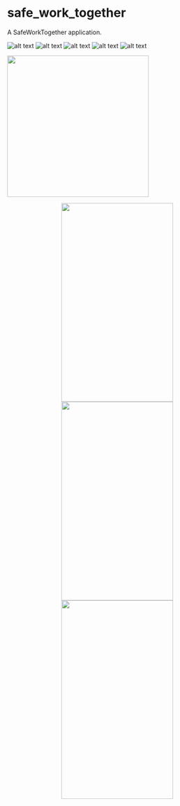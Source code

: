 # safe_work_together

A SafeWorkTogether  application.

![alt text](https://github.com/AnandSaran/safe_work_together/blob/master/1.png) ![alt text](https://github.com/AnandSaran/safe_work_together/blob/master/2.png) ![alt text](https://github.com/AnandSaran/safe_work_together/blob/master/3.png) ![alt text](https://github.com/AnandSaran/safe_work_together/blob/master/t1.png) ![alt text](https://github.com/AnandSaran/safe_work_together/blob/master/t1.png) 

<img src="icon.jpg" width="324" height="324">

<p align="center">
  <img src="1.png" width="256" height="455">
  <img src="2.png" width="256" height="455">
  <img src="3.png" width="256" height="455">
</p>
